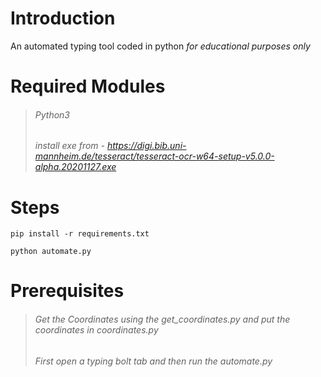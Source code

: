 # Introduction
An automated typing tool coded in python *for educational purposes only*

# Required Modules
>###### Python3
>###### install exe from - https://digi.bib.uni-mannheim.de/tesseract/tesseract-ocr-w64-setup-v5.0.0-alpha.20201127.exe

# Steps

```
pip install -r requirements.txt

python automate.py
```

# Prerequisites

> ###### Get the Coordinates using the get_coordinates.py and put the coordinates in coordinates.py
> ###### First open a typing bolt tab and then run the automate.py
